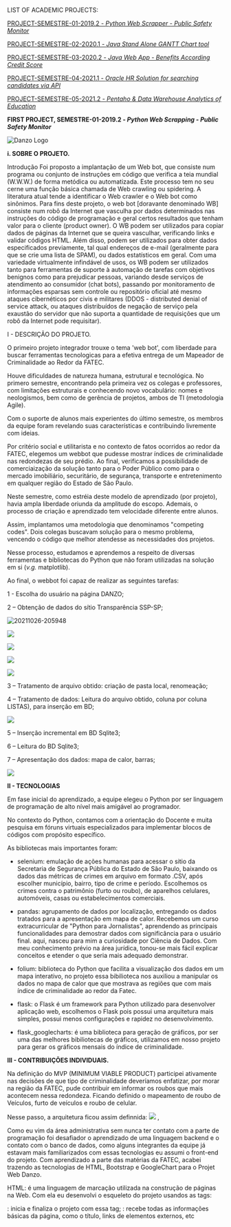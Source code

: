 LIST OF ACADEMIC PROJECTS:

[PROJECT-SEMESTRE-01-2019.2 - *Python Web Scrapper - Public Safety Monitor*](https://github.com/caroolps/Portfolio01) 

[PROJECT-SEMESTRE-02-2020.1 - *Java Stand Alone GANTT Chart tool*](https://github.com/caroolps/Portfolio02)

[PROJECT-SEMESTRE-03-2020.2 - *Java Web App - Benefits According Credit Score*](https://github.com/caroolps/Portfolio03) 

[PROJECT-SEMESTRE-04-2021.1 - *Oracle HR Solution  for searching candidates via API* ](https://github.com/caroolps/Portfolio04) 

[PROJECT-SEMESTRE-05-2021.2 - *Pentaho & Data Warehouse Analytics of Education* ](https://github.com/caroolps/Portfolio05) 


**FIRST PROJECT, SEMESTRE-01-2019.2 - *Python Web Scrapping - Public Safety Monitor***

![Danzo Logo](https://i.imgur.com/9V0mPnm.png)

**i. SOBRE O PROJETO.**

Introdução
Foi proposto a implantação de um Web bot, que consiste num programa ou conjunto de instruções em código que verifica a teia mundial (W.W.W.) de forma metódica ou automatizada. Este processo tem no seu cerne uma função básica chamada de Web crawling ou spidering. A literatura atual tende a identificar o Web crawler e o Web bot como sinônimos. Para fins deste projeto, o web bot [doravante denominado WB] consiste num robô da Internet que vasculha por dados determinados nas instruções do código de programação e geral certos resultados que tenham valor para o cliente (product owner).
O WB podem ser utilizados para copiar dados de páginas da Internet que se queira vasculhar, verificando links e validar códigos HTML. Além disso, podem ser utilizados para obter dados especificados previamente, tal qual endereços de e-mail (geralmente para que se crie uma lista de SPAM), ou dados estatísticos em geral.
Com uma variedade virtualmente infindável de usos, os WB podem ser utilizados tanto para ferramentas de suporte à automação de tarefas com objetivos benignos como para prejudicar pessoas, variando desde serviços de atendimento ao consumidor (chat bots), passando por monitoramento de informações esparsas sem controle ou repositório oficial até mesmo ataques cibernéticos por civis e militares (DDOS - distributed denial of service attack, ou ataques distribuídos de negação de serviço pela exaustão do servidor que não suporta a quantidade de requisições que um robô da Internet pode requisitar).

 

I - DESCRIÇÃO DO PROJETO.

O primeiro projeto integrador trouxe o tema 'web bot', com liberdade para buscar ferramentas tecnologicas para a efetiva entrega de um Mapeador de Criminalidade ao Redor da FATEC.

Houve dificuldades de natureza humana, estrutural e tecnológica. No primero semestre, encontrando pela primeira vez os colegas e professores, com limitações estruturais e conhecendo novo vocabulário: nomes e neologismos, bem como de gerência de projetos, ambos de TI (metodologia Agile).

Com o suporte de alunos mais experientes do último semestre, os membros da equipe foram revelando suas características e contribuindo livremente com ideias.

Por critério social e utilitarista e no contexto de fatos ocorridos ao redor da FATEC, elegemos um webbot que pudesse mostrar índices de criminalidade nas redondezas de seu prédio. Ao final, verificamos a possibilidade de comerciaização da solução tanto para o Poder Público como para o mercado imobiliário, securitário, de segurança, transporte e entretenimento em qualquer região do Estado de São Paulo.

Neste semestre, como estréia deste modelo de aprendizado (por projeto), havia ampla liberdade oriunda da amplitude do escopo. Ademais, o processo de criação e aprendizado tem velocidade diferente entre alunos.

Assim, implantamos uma metodologia que denominamos "competing codes". Dois colegas buscavam solução para o mesmo problema, vencendo o código que melhor atendesse as necessidades dos projetos.

Nesse processo, estudamos e aprendemos a respeito de diversas ferramentas e bibliotecas do Python que não foram utilizadas na solução em si (*v.g.* matplotlib).

Ao final, o webbot foi capaz de realizar as seguintes tarefas:

1 - Escolha do usuário na página DANZO;​

2 – Obtenção de dados do sítio Transparência SSP-SP;​

![20211026-205948](https://user-images.githubusercontent.com/61089745/141654319-476e8427-220e-482b-a289-de10f10399b3.png)

![](imgs/20211026-210008.png)

![](imgs/20211026-210019.png)

![](imgs/20211026-210044.png)

![](imgs/20211026-210057.png)


3 – Tratamento de arquivo obtido: criação de pasta local, renomeação;​

4 – Tratamento de dados: Leitura do arquivo obtido, coluna por coluna LISTAS), para  inserção em BD;​

![](imgs/20211026-210117.png)

5 – Inserção incremental em BD Sqlite3;​

6 – Leitura do BD Sqlite3;​

7 – Apresentação dos dados: mapa de calor, barras; ​

![](imgs/20211026-210136.png)


**II - TECNOLOGIAS**

Em fase inicial do aprendizado, a equipe elegeu o Python por ser linguagem de programação de alto nível mais amigável ao programador.

No contexto do Python, contamos com a orientação do Docente e muita pesquisa em fóruns virtuais especializados para implementar blocos de códigos com propósito específico.

As bibliotecas mais importantes foram:

- selenium: emulação de ações humanas para acessar o sitio da Secretaria de Segurança Pública do Estado de São Paulo, baixando os dados das métricas de crimes em arquivo em formato .CSV, após escolher município, bairro, tipo de crime e período. Escolhemos os crimes contra o patrimônio (furto ou roubo), de aparelhos celulares, automóveis, casas ou estabelecimentos comerciais.

-  pandas: agrupamento de dados por localização, entregando os dados tratados para a apresentação em mapa de calor. Recebemos um curso extracurricular de "Python para Jornalistas", aprendendo as principais funcionalidades para demostrar dados com significância para o usuário final. aqui, nasceu para mim a curiosidade por Ciência de Dados. Com meu conhecimento prévio na área jurídica, tonou-se mais fácil explicar conceitos e etender o que seria mais adequado demonstrar.

-  folium:  biblioteca do Python que facilita a visualização dos dados em um mapa interativo, no projeto essa bibilioteca nos auxiliou a manipular os dados no mapa de calor que que mostrava as regiões que com mais índice de criminalidade ao redor da Fatec.

- flask: o Flask é um framework para Python utilizado para desenvolver aplicação web, escolhemos o Flask pois possui uma arquitetura mais simples, possui menos configurações e rapidez no desenvolvimento.

- flask_googlecharts: é uma biblioteca para geração de gráficos, por ser uma das melhores bibiliotecas de gráficos, utilizamos em nosso projeto para gerar os gráficos mensais do índice de criminalidade.

**III - CONTRIBUIÇÕES INDIVIDUAIS.**

Na definição do MVP (MINIMUM VIABLE PRODUCT) participei ativamente nas decisões de que tipo de criminalidade deveríamos enfatizar, por morar na região da FATEC, pude contribuir em informar os roubos que mais acontecem nessa redondeza. Ficando definido o mapeamento de roubo de Veículos, furto de veículos e roubo de celular.

Nesse passo, a arquitetura ficou assim definnida:
![](imgs/20211026-210335.png)
, 

Como eu vim da área administrativa sem nunca ter contato com a parte de programação foi desafiador o aprendizado de uma linguagem backend e o contato com o banco de dados, como alguns integrantes da equipe já estavam mais familiarizados com essas tecnologias eu assumi o front-end do projeto. Com aprendizado a parte das matérias da FATEC, acabei trazendo as tecnologias de HTML, Bootstrap e GoogleChart para o Projet Web Danzo.

HTML: é uma linguagem de marcação utilizada na construção de páginas na Web. Com ela eu desenvolvi o esqueleto do projeto usandos as tags:
<html>: inicia e finaliza o projeto com essa tag;
<head>: recebe todas as informações básicas da página, como o título, links de elementos externos, etc 
<title>: título da páginha; 
<body>: consiste no corpo do nosso documento, onde ficam todos os elementos que serão renderizados na tela do navegador;

Bootstrap: é um framework web utilizado para estilizar o projeto web.

GoogleChart: Como o foco era mostrar os índices de criminalidade para oferecer para o usuário uma análise de fácil compreensão, após pesquisar encontrei o GoogleChart para realizar os gráficos mensais dos índices de criminalidade;



**IV - APRENDIZADOS EFETIVOS.**

Tivemos o primeiro contato com a Metodologia Agil:
 
com as ferramentas para acompanhamento do projeto: Slack
 
Conhecimneto no repositório no Gitlab:
 
Primeiro contato com a linguagem Python:
 
Primeiro contato com o banco de dados:
 
Aplicamos a lógica de programação no desenvolvimento do projeto API;
 
Grandes ganhos de conhecimento no Front-end;
 


Ao final do projeto, percebemos que a utilização da solução poderia ser aproveitada por muitos recortes sociaisi:

•	Compra/Aluguel de casa;  
•	Abertura de empresas/comércios;  
•	Estudo na região;  
•	Trabalho na região;  
•	Prática esporte na região;  
•	Lazer (evento cultural, maratona geek, ou festa na região);  
•	Morador/Frequentador da região.  

Poteciais clientes pagantes:
-Empresas de segurança: com esses dados poderiam definir uma demanda de vendas/colaboradores por região;  
-Imobiliárias/Construtoras: com esses dados poderiam traçar o perfil de clientes para determinadas regiões;  
-Empreendedores: que teriam acesso a informações sobre o perfil da pessoa que frequenta a região, abrindo um restaurante ou loja que atenda a este público alvo.  


